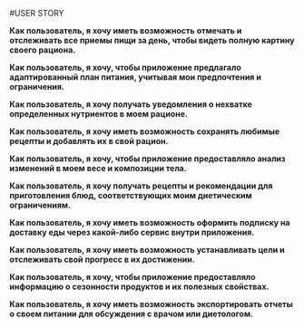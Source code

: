 #USER STORY

**Как пользователь, я хочу иметь возможность отмечать и отслеживать все приемы пищи за день, чтобы видеть полную картину своего рациона.**

**Как пользователь, я хочу, чтобы приложение предлагало адаптированный план питания, учитывая мои предпочтения и ограничения.**

**Как пользователь, я хочу получать уведомления о нехватке определенных нутриентов в моем рационе.**

**Как пользователь, я хочу иметь возможность сохранять любимые рецепты и добавлять их в свой рацион.**

**Как пользователь, я хочу, чтобы приложение предоставляло анализ изменений в моем весе и композиции тела.**

**Как пользователь, я хочу получать рецепты и рекомендации для приготовления блюд, соответствующих моим диетическим ограничениям.**

**Как пользователь, я хочу иметь возможность оформить подписку на доставку еды через какой-либо сервис внутри приложения.**

**Как пользователь, я хочу иметь возможность устанавливать цели и отслеживать свой прогресс в их достижении.**

**Как пользователь, я хочу, чтобы приложение предоставляло информацию о сезонности продуктов и их полезных свойствах.**

**Как пользователь, я хочу иметь возможность экспортировать отчеты о своем питании для обсуждения с врачом или диетологом.**